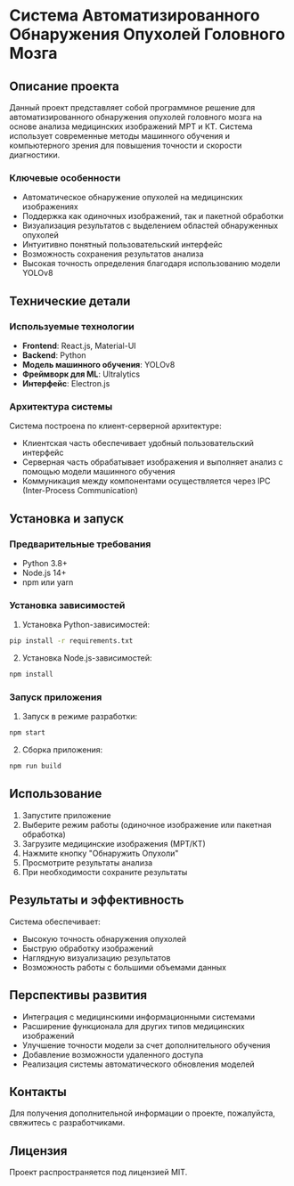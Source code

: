 # Система Автоматизированного Обнаружения Опухолей Головного Мозга

## Описание проекта

Данный проект представляет собой программное решение для автоматизированного обнаружения опухолей головного мозга на основе анализа медицинских изображений МРТ и КТ. Система использует современные методы машинного обучения и компьютерного зрения для повышения точности и скорости диагностики.

### Ключевые особенности

- Автоматическое обнаружение опухолей на медицинских изображениях
- Поддержка как одиночных изображений, так и пакетной обработки
- Визуализация результатов с выделением областей обнаруженных опухолей
- Интуитивно понятный пользовательский интерфейс
- Возможность сохранения результатов анализа
- Высокая точность определения благодаря использованию модели YOLOv8

## Технические детали

### Используемые технологии

- **Frontend**: React.js, Material-UI
- **Backend**: Python
- **Модель машинного обучения**: YOLOv8
- **Фреймворк для ML**: Ultralytics
- **Интерфейс**: Electron.js

### Архитектура системы

Система построена по клиент-серверной архитектуре:
- Клиентская часть обеспечивает удобный пользовательский интерфейс
- Серверная часть обрабатывает изображения и выполняет анализ с помощью модели машинного обучения
- Коммуникация между компонентами осуществляется через IPC (Inter-Process Communication)

## Установка и запуск

### Предварительные требования

- Python 3.8+
- Node.js 14+
- npm или yarn

### Установка зависимостей

1. Установка Python-зависимостей:
```bash
pip install -r requirements.txt
```

2. Установка Node.js-зависимостей:
```bash
npm install
```

### Запуск приложения

1. Запуск в режиме разработки:
```bash
npm start
```

2. Сборка приложения:
```bash
npm run build
```

## Использование

1. Запустите приложение
2. Выберите режим работы (одиночное изображение или пакетная обработка)
3. Загрузите медицинские изображения (МРТ/КТ)
4. Нажмите кнопку "Обнаружить Опухоли"
5. Просмотрите результаты анализа
6. При необходимости сохраните результаты

## Результаты и эффективность

Система обеспечивает:
- Высокую точность обнаружения опухолей
- Быструю обработку изображений
- Наглядную визуализацию результатов
- Возможность работы с большими объемами данных

## Перспективы развития

- Интеграция с медицинскими информационными системами
- Расширение функционала для других типов медицинских изображений
- Улучшение точности модели за счет дополнительного обучения
- Добавление возможности удаленного доступа
- Реализация системы автоматического обновления моделей

## Контакты

Для получения дополнительной информации о проекте, пожалуйста, свяжитесь с разработчиками.

## Лицензия

Проект распространяется под лицензией MIT. 